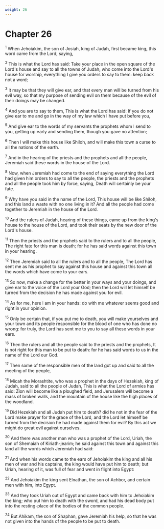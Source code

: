 ```yaml
---
weight: 26
---
```


# Chapter 26

<sup>1</sup> When Jehoiakim, the son of Josiah, king of Judah, first became king, this word came from the Lord, saying, 

<sup>2</sup> This is what the Lord has said: Take your place in the open square of the Lord's house and say to all the towns of Judah, who come into the Lord's house for worship, everything I give you orders to say to them: keep back not a word; 

<sup>3</sup> It may be that they will give ear, and that every man will be turned from his evil way, so that my purpose of sending evil on them because of the evil of their doings may be changed. 

<sup>4</sup> And you are to say to them, This is what the Lord has said: If you do not give ear to me and go in the way of my law which I have put before you, 

<sup>5</sup> And give ear to the words of my servants the prophets whom I send to you, getting up early and sending them, though you gave no attention; 

<sup>6</sup> Then I will make this house like Shiloh, and will make this town a curse to all the nations of the earth. 

<sup>7</sup> And in the hearing of the priests and the prophets and all the people, Jeremiah said these words in the house of the Lord. 

<sup>8</sup> Now, when Jeremiah had come to the end of saying everything the Lord had given him orders to say to all the people, the priests and the prophets and all the people took him by force, saying, Death will certainly be your fate. 

<sup>9</sup> Why have you said in the name of the Lord, This house will be like Shiloh, and this land a waste with no one living in it? And all the people had come together to Jeremiah in the house of the Lord. 

<sup>10</sup> And the rulers of Judah, hearing of these things, came up from the king's house to the house of the Lord, and took their seats by the new door of the Lord's house. 

<sup>11</sup> Then the priests and the prophets said to the rulers and to all the people, The right fate for this man is death; for he has said words against this town in your hearing. 

<sup>12</sup> Then Jeremiah said to all the rulers and to all the people, The Lord has sent me as his prophet to say against this house and against this town all the words which have come to your ears. 

<sup>13</sup> So now, make a change for the better in your ways and your doings, and give ear to the voice of the Lord your God; then the Lord will let himself be turned from the decision he has made against you for evil. 

<sup>14</sup> As for me, here I am in your hands: do with me whatever seems good and right in your opinion. 

<sup>15</sup> Only be certain that, if you put me to death, you will make yourselves and your town and its people responsible for the blood of one who has done no wrong: for truly, the Lord has sent me to you to say all these words in your ears. 

<sup>16</sup> Then the rulers and all the people said to the priests and the prophets, It is not right for this man to be put to death: for he has said words to us in the name of the Lord our God. 

<sup>17</sup> Then some of the responsible men of the land got up and said to all the meeting of the people, 

<sup>18</sup> Micah the Morashtite, who was a prophet in the days of Hezekiah, king of Judah, said to all the people of Judah, This is what the Lord of armies has said: Zion will become like a ploughed field, and Jerusalem will become a mass of broken walls, and the mountain of the house like the high places of the woodland. 

<sup>19</sup> Did Hezekiah and all Judah put him to death? did he not in the fear of the Lord make prayer for the grace of the Lord, and the Lord let himself be turned from the decision he had made against them for evil? By this act we might do great evil against ourselves. 

<sup>20</sup> And there was another man who was a prophet of the Lord, Uriah, the son of Shemaiah of Kiriath-jearim; he said against this town and against this land all the words which Jeremiah had said: 

<sup>21</sup> And when his words came to the ears of Jehoiakim the king and all his men of war and his captains, the king would have put him to death; but Uriah, hearing of it, was full of fear and went in flight into Egypt: 

<sup>22</sup> And Jehoiakim the king sent Elnathan, the son of Achbor, and certain men with him, into Egypt. 

<sup>23</sup> And they took Uriah out of Egypt and came back with him to Jehoiakim the king; who put him to death with the sword, and had his dead body put into the resting-place of the bodies of the common people. 

<sup>24</sup> But Ahikam, the son of Shaphan, gave Jeremiah his help, so that he was not given into the hands of the people to be put to death. 


